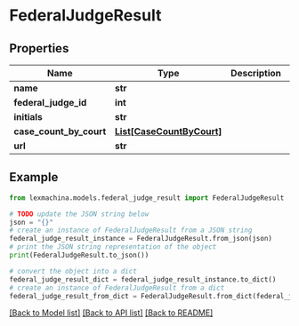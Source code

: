 # FederalJudgeResult


## Properties

Name | Type | Description | Notes
------------ | ------------- | ------------- | -------------
**name** | **str** |  | 
**federal_judge_id** | **int** |  | 
**initials** | **str** |  | 
**case_count_by_court** | [**List[CaseCountByCourt]**](CaseCountByCourt.md) |  | 
**url** | **str** |  | 

## Example

```python
from lexmachina.models.federal_judge_result import FederalJudgeResult

# TODO update the JSON string below
json = "{}"
# create an instance of FederalJudgeResult from a JSON string
federal_judge_result_instance = FederalJudgeResult.from_json(json)
# print the JSON string representation of the object
print(FederalJudgeResult.to_json())

# convert the object into a dict
federal_judge_result_dict = federal_judge_result_instance.to_dict()
# create an instance of FederalJudgeResult from a dict
federal_judge_result_from_dict = FederalJudgeResult.from_dict(federal_judge_result_dict)
```
[[Back to Model list]](../README.md#documentation-for-models) [[Back to API list]](../README.md#documentation-for-api-endpoints) [[Back to README]](../README.md)


